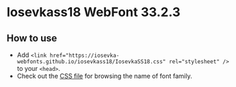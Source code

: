 # Iosevkass18 WebFont 33.2.3

## How to use

- Add `<link href="https://iosevka-webfonts.github.io/iosevkass18/IosevkaSS18.css" rel="stylesheet" />` to your `<head>`.
- Check out the [CSS file](./IosevkaSS18.css) for browsing the name of font family.
